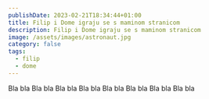 ```yaml
---
publishDate: 2023-02-21T18:34:44+01:00
title: Filip i Dome igraju se s maminom stranicom
description: Filip i Dome igraju se s maminom stranicom
image: /assets/images/astronaut.jpg
category: false
tags:
  - filip
  - dome
---
```

Bla bla Bla bla Bla bla Bla bla Bla bla Bla bla Bla bla Bla bla